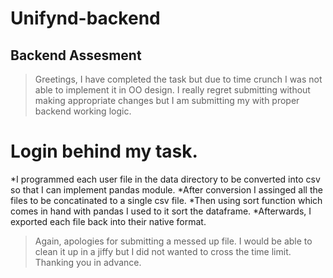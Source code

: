 # Unifynd-backend
## Backend Assesment

>Greetings, I have completed the task but due to time crunch I was not able to implement it in OO design. I really regret submitting without making appropriate changes but I am submitting my with proper backend working logic. 

# Login behind my task.
*I programmed each user file in the data directory to be converted into csv so that I can implement pandas module.
*After conversion I assinged all the files to be concatinated to a single csv file.
*Then using sort function which comes in hand with pandas I used to it sort the dataframe.
*Afterwards, I exported each file back into their native format.

> Again, apologies for submitting a messed up file. I would be able to clean it up in a jiffy but I did not wanted to cross the time limit. Thanking you in advance.

